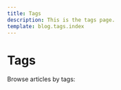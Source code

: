```yaml
---
title: Tags
description: This is the tags page.
template: blog.tags.index
---
```


# Tags

Browse articles by tags:
